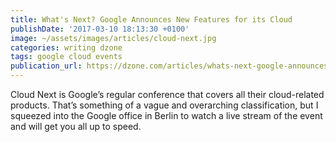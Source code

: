 ```yaml
---
title: What's Next? Google Announces New Features for its Cloud
publishDate: '2017-03-10 18:13:30 +0100'
image: ~/assets/images/articles/cloud-next.jpg
categories: writing dzone
tags: google cloud events
publication_url: https://dzone.com/articles/whats-next-google-announces-new-features-for-its-c
---
```


Cloud Next is Google’s regular conference that covers all their cloud-related products. That’s something of a vague and overarching classification, but I squeezed into the Google office in Berlin to watch a live stream of the event and will get you all up to speed.
